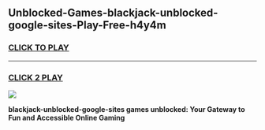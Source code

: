 
## Unblocked-Games-blackjack-unblocked-google-sites-Play-Free-h4y4m
<h3>
<a href="https://premium76.site?title=blackjack-unblocked-google-sites&ref=23A">CLICK TO PLAY</a></h3>
<hr>

<h3>
<a href="https://premium76.site?title=blackjack-unblocked-google-sites&ref=23A">CLICK 2 PLAY</a>
  
</h3>

<a href="https://premium76.site?title=blackjack-unblocked-google-sites&ref=23A"><img src="https://clearcache.store/games.png"></a>


**blackjack-unblocked-google-sites games unblocked: Your Gateway to Fun and Accessible Online Gaming**
